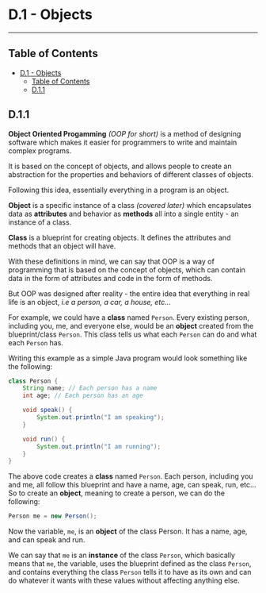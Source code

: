 # D.1 - Objects
***

## Table of Contents
- [D.1 - Objects](#d1---objects)
	- [Table of Contents](#table-of-contents)
	- [D.1.1](#d11)

## D.1.1

**Object Oriented Progamming** *(OOP for short)* is a method of designing software which makes it easier for programmers to write and maintain complex programs.  

It is based on the concept of objects, and allows people to create an abstraction for the properties and behaviors of different classes of objects.  

Following this idea, essentially everything in a program is an object.

**Object** is a specific instance of a class *(covered later)* which encapsulates data as **attributes** and behavior as **methods** all into a single entity - an instance of a class.

**Class** is a blueprint for creating objects. It defines the attributes and methods that an object will have.

With these definitions in mind, we can say that OOP is a way of programming that is based on the concept of objects, which can contain data in the form of attributes and code in the form of methods.

But OOP was designed after reality - the entire idea that everything in real life is an object, *i.e a person, a car, a house, etc...*

For example, we could have a **class** named `Person`. Every existing person, including you, me, and everyone else, would be an **object** created from the blueprint/class `Person`. This class tells us what each `Person` can do and what each `Person` has.

Writing this example as a simple Java program would look something like the following:

```java
class Person {
	String name; // Each person has a name
	int age; // Each person has an age

	void speak() {
		System.out.println("I am speaking");
	}

	void run() {
		System.out.println("I am running");
	}
}
```

The above code creates a **class** named `Person`. Each person, including you and me, all follow this blueprint and have a name, age, can speak, run, etc... So to create an **object**, meaning to create a person, we can do the following:

```java
Person me = new Person();
```

Now the variable, `me`, is an **object** of the class Person. It has a name, age, and can speak and run. 

We can say that `me` is an **instance** of the class `Person`, which basically means that `me`, the variable, uses the blueprint defined as the class `Person`, and contains everything the class `Person` tells it to have as its own and can do whatever it wants with these values without affecting anything else.
